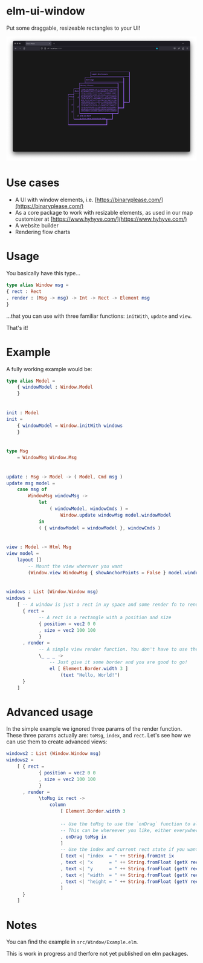 # elm-ui-window

Put some draggable, resizeable rectangles to your UI!

![](docs/Screenshot.f2a687b.png)

# Use cases

- A UI with window elements, i.e. [https://binaryplease.com/](https://binaryplease.com/)
- As a core package to work with resizable elements, as used in our map customizer at [https://www.hyhyve.com/](https://www.hyhyve.com/)
- A website builder
- Rendering flow charts

# Usage

You basically have this type...

```elm
type alias Window msg =
{ rect : Rect
, render : (Msg -> msg) -> Int -> Rect -> Element msg
}
```

...that you can use with three familiar functions: `initWith`, `update` and `view`.

That's it!

# Example

A fully working example would be:

```elm
type alias Model =
    { windowModel : Window.Model
    }


init : Model
init =
    { windowModel = Window.initWith windows
    }


type Msg
    = WindowMsg Window.Msg


update : Msg -> Model -> ( Model, Cmd msg )
update msg model =
    case msg of
        WindowMsg windowMsg ->
            let
                ( windowModel, windowCmds ) =
                    Window.update windowMsg model.windowModel
            in
            ( { windowModel = windowModel }, windowCmds )


view : Model -> Html Msg
view model =
    layout []
        -- Mount the view wherever you want
        (Window.view WindowMsg { showAnchorPoints = False } model.windowModel windows)


windows : List (Window.Window msg)
windows =
    [ -- A window is just a rect in xy space and some render fn to render the content inside that rect. That's it!
      { rect =
            -- A rect is a rectangle with a position and size
            { position = vec2 0 0
            , size = vec2 100 100
            }
      , render =
            -- A simple view render function. You don't have to use the `_ _ _` params, hence the `_`.
            \_ _ _ ->
                -- Just give it some border and you are good to go!
                el [ Element.Border.width 3 ]
                    (text "Hello, World!")
      }
    ]
```

# Advanced usage

In the simple example we ignored three params of the render function.
These three params actually are: `toMsg`, `index`, and `rect`. Let's see
how we can use them to create advanced views:

```elm
windows2 : List (Window.Window msg)
windows2 =
    [ { rect =
            { position = vec2 0 0
            , size = vec2 100 100
            }
      , render =
            \toMsg ix rect ->
                column
                    [ Element.Border.width 3

                    -- Use the toMsg to use the `onDrag` function to allow for you window to be dragged.
                    -- This can be whereever you like, either everywhere oder at dedicated area like a window title bar.
                    , onDrag toMsg ix
                    ]
                    -- Use the index and current rect state if you want to use them
                    [ text <| "index  = " ++ String.fromInt ix
                    , text <| "x      = " ++ String.fromFloat (getX rect.position)
                    , text <| "y      = " ++ String.fromFloat (getY rect.position)
                    , text <| "width  = " ++ String.fromFloat (getX rect.size)
                    , text <| "height = " ++ String.fromFloat (getY rect.size)
                    ]
      }
    ]
```

# Notes

You can find the example in `src/Window/Example.elm`.

This is work in progress and therfore not yet published on elm packages.


